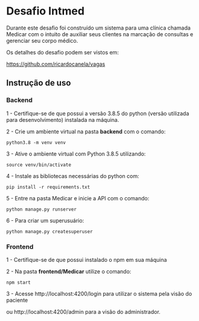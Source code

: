 # Desafio Intmed

Durante este desafio foi construído um sistema para uma clínica chamada Medicar com o intuito de auxiliar seus clientes na marcação de consultas e gerenciar seu corpo médico. 

Os detalhes do desafio podem ser vistos em:

https://github.com/ricardocanela/vagas

## Instrução de uso

### Backend

1 - Certifique-se de que possui a versão 3.8.5 do python (versão utilizada para desenvolvimento) instalada na máquina.

2 - Crie um ambiente virtual na pasta **backend** com o comando:

`
python3.8 -m venv venv
`

3 - Ative o ambiente virtual com Python 3.8.5 utilizando:

`
source venv/bin/activate
`

4 - Instale as bibliotecas necessárias do python com:

`
pip install -r requirements.txt
`

5 - Entre na pasta Medicar e inicie a API com o comando:

`
python manage.py runserver
`

6 - Para criar um superusuário:

`
python manage.py createsuperuser
`

### Frontend

1 - Certifique-se de que possui instalado o npm em sua máquina

2 - Na pasta **frontend/Medicar** utilize o comando:

`
npm start
`

3 - Acesse http://localhost:4200/login para utilizar o sistema pela visão do paciente

ou http://localhost:4200/admin para a visão do administrador. 
